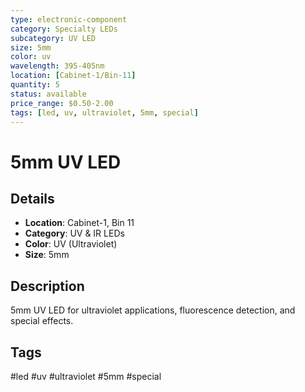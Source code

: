 ```yaml
---
type: electronic-component
category: Specialty LEDs
subcategory: UV LED
size: 5mm
color: uv
wavelength: 395-405nm
location: [Cabinet-1/Bin-11]
quantity: 5
status: available
price_range: $0.50-2.00
tags: [led, uv, ultraviolet, 5mm, special]
---
```


# 5mm UV LED

## Details

- **Location**: Cabinet-1, Bin 11
- **Category**: UV & IR LEDs
- **Color**: UV (Ultraviolet)
- **Size**: 5mm

## Description

5mm UV LED for ultraviolet applications, fluorescence detection, and special effects.

## Tags

#led #uv #ultraviolet #5mm #special
